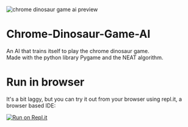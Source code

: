 ![chrome dinosaur game ai preview](https://i.ibb.co/c3ZVSrF/chrome-dinosaur-game-ai-preview.png)

# Chrome-Dinosaur-Game-AI
An AI that trains itself to play the chrome dinosaur game.\
Made with the python library Pygame and the NEAT algorithm.

# Run in browser
It's a bit laggy, but you can try it out from your browser using repl.it, a browser based IDE:

[![Run on Repl.it](https://repl.it/badge/github/EdZ543/Chrome-Dinosaur-Game-AI)](https://repl.it/@EdZ123/Chrome-Dinosaur-Game-AI#main.py)
